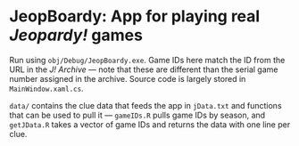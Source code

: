 # JeopBoardy: App for playing real *Jeopardy!* games #

Run using ``obj/Debug/JeopBoardy.exe``. Game IDs here match the ID from the URL in the *J! Archive* &mdash; note that these are different than the serial game number assigned in the archive. Source code is largely stored in ``MainWindow.xaml.cs``.

``data/`` contains the clue data that feeds the app in ``jData.txt`` and functions that can be used to pull it &mdash; ``gameIDs.R`` pulls game IDs by season, and ``getJData.R`` takes a vector of game IDs and returns the data with one line per clue.